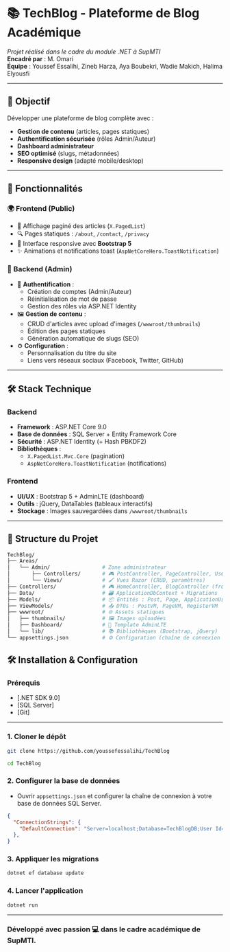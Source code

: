 ﻿# 📚 TechBlog - Plateforme de Blog Académique  
*Projet réalisé dans le cadre du module .NET à SupMTI*  
**Encadré par** : M. Omari  
**Équipe** : Youssef Essalihi, Zineb Harza, Aya Boubekri, Wadie Makich, Halima Elyousfi  

---

## 🎯 Objectif  
Développer une plateforme de blog complète avec :  
- **Gestion de contenu** (articles, pages statiques)  
- **Authentification sécurisée** (rôles Admin/Auteur)  
- **Dashboard administrateur**  
- **SEO optimisé** (slugs, métadonnées)  
- **Responsive design** (adapté mobile/desktop)  

---

## 🚀 Fonctionnalités  

### 🌍 Frontend (Public)  
- 📰 Affichage paginé des articles (`X.PagedList`)  
- 🔍 Pages statiques : `/about`, `/contact`, `/privacy`  
- 📱 Interface responsive avec **Bootstrap 5**  
- ✨ Animations et notifications toast (`AspNetCoreHero.ToastNotification`)  

### 🔧 Backend (Admin)  
- 🔐 **Authentification** :  
  - Création de comptes (Admin/Auteur)  
  - Réinitialisation de mot de passe  
  - Gestion des rôles via ASP.NET Identity  
- 🖼️ **Gestion de contenu** :  
  - CRUD d'articles avec upload d'images (`/wwwroot/thumbnails`)  
  - Édition des pages statiques  
  - Génération automatique de slugs (SEO)  
- ⚙️ **Configuration** :  
  - Personnalisation du titre du site  
  - Liens vers réseaux sociaux (Facebook, Twitter, GitHub)  

---

## 🛠️ Stack Technique  

### Backend  
- **Framework** : ASP.NET Core 9.0  
- **Base de données** : SQL Server + Entity Framework Core  
- **Sécurité** : ASP.NET Identity (+ Hash PBKDF2)  
- **Bibliothèques** :  
  - `X.PagedList.Mvc.Core` (pagination)  
  - `AspNetCoreHero.ToastNotification` (notifications)  

### Frontend  
- **UI/UX** : Bootstrap 5 + AdminLTE (dashboard)  
- **Outils** : jQuery, DataTables (tableaux interactifs)  
- **Stockage** : Images sauvegardées dans `/wwwroot/thumbnails`  

---

## 📂 Structure du Projet  
```bash
TechBlog/
├── Areas/
│   └── Admin/                 # Zone administrateur
│       ├── Controllers/       # 🎮 PostController, PageController, UserController
│       └── Views/             # 🖌️ Vues Razor (CRUD, paramètres)
├── Controllers/               # 🎮 HomeController, BlogController (frontend)
├── Data/                      # 🗃️ ApplicationDbContext + Migrations
├── Models/                    # 📦 Entités : Post, Page, ApplicationUser
├── ViewModels/                # 📤 DTOs : PostVM, PageVM, RegisterVM
├── wwwroot/                   # 🌐 Assets statiques
│   ├── thumbnails/            # 🖼️ Images uploadées
│   ├── Dashboard/             # 🎨 Template AdminLTE
│   └── lib/                   # 📚 Bibliothèques (Bootstrap, jQuery)
└── appsettings.json           # ⚙️ Configuration (chaîne de connexion DB)
```
## 🛠️ Installation & Configuration

### Prérequis
- [.NET SDK 9.0]
- [SQL Server]
- [Git]
---
### 1. Cloner le dépôt
```bash
git clone https://github.com/youssefessalihi/TechBlog

cd TechBlog
```
### 2. Configurer la base de données

- Ouvrir `appsettings.json` et configurer la chaîne de connexion à votre base de données SQL Server.
```json
{
  "ConnectionStrings": {
	"DefaultConnection": "Server=localhost;Database=TechBlogDB;User Id=sa;Password=your_password;"
  },
}
```
### 3. Appliquer les migrations
```bash
dotnet ef database update
```
### 4. Lancer l'application
```bash
dotnet run
```
---

### Développé avec passion 💻 dans le cadre académique de SupMTI.

